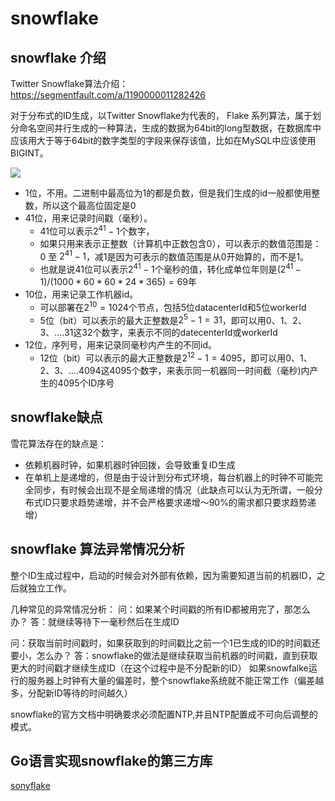 # snowflake 

## snowflake 介绍

Twitter Snowflake算法介绍：
https://segmentfault.com/a/1190000011282426

对于分布式的ID生成，以Twitter Snowflake为代表的， Flake 系列算法，属于划分命名空间并行生成的一种算法，生成的数据为64bit的long型数据，在数据库中应该用大于等于64bit的数字类型的字段来保存该值，比如在MySQL中应该使用BIGINT。

![](https://segmentfault.com/img/bVVulC?w=1021&h=346)

* 1位，不用。二进制中最高位为1的都是负数，但是我们生成的id一般都使用整数，所以这个最高位固定是0
* 41位，用来记录时间戳（毫秒）。
  - 41位可以表示$2^{41}-1$个数字，
  - 如果只用来表示正整数（计算机中正数包含0），可以表示的数值范围是：0 至 $2^{41}-1$，减1是因为可表示的数值范围是从0开始算的，而不是1。
  - 也就是说41位可以表示$2^{41}-1$个毫秒的值，转化成单位年则是$(2^{41}-1) / (1000 * 60 * 60 * 24 * 365) = 69$年
* 10位，用来记录工作机器id。
  - 可以部署在$2^{10} = 1024$个节点，包括5位datacenterId和5位workerId
  - 5位（bit）可以表示的最大正整数是$2^{5}-1 = 31$，即可以用0、1、2、3、....31这32个数字，来表示不同的datecenterId或workerId
* 12位，序列号，用来记录同毫秒内产生的不同id。
  - 12位（bit）可以表示的最大正整数是$2^{12}-1 = 4095$，即可以用0、1、2、3、....4094这4095个数字，来表示同一机器同一时间截（毫秒)内产生的4095个ID序号

## snowflake缺点

雪花算法存在的缺点是：

* 依赖机器时钟，如果机器时钟回拨，会导致重复ID生成
* 在单机上是递增的，但是由于设计到分布式环境，每台机器上的时钟不可能完全同步，有时候会出现不是全局递增的情况（此缺点可以认为无所谓，一般分布式ID只要求趋势递增，并不会严格要求递增～90%的需求都只要求趋势递增）

## snowflake 算法异常情况分析

整个ID生成过程中，启动的时候会对外部有依赖，因为需要知道当前的机器ID，之后就独立工作。

几种常见的异常情况分析：
问：如果某个时间戳的所有ID都被用完了，那怎么办？
答：就继续等待下一毫秒然后在生成ID

问：获取当前时间戳时，如果获取到的时间戳比之前一个1已生成的ID的时间戳还要小，怎么办？
答：snowflake的做法是继续获取当前机器的时间戳，直到获取更大的时间戳才继续生成ID（在这个过程中是不分配新的ID）
如果snowfalke运行的服务器上时钟有大量的偏差时，整个snowflake系统就不能正常工作（偏差越多，分配新ID等待的时间越久）


snowflake的官方文档中明确要求必须配置NTP,并且NTP配置成不可向后调整的模式。

## Go语言实现snowflake的第三方库

[sonyflake](https://github.com/sony/sonyflake)

